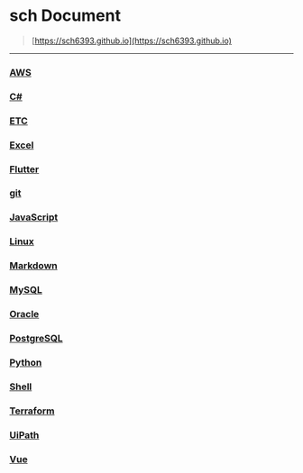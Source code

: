 sch Document
===
>[https://sch6393.github.io](https://sch6393.github.io)

---

### [AWS](./aws/README.md)
### [C#](./csharp/README.md)
### [ETC](./etc/README.md)
### [Excel](./excel/README.md)
### [Flutter](./flutter/README.md)
### [git](./git/README.md)
### [JavaScript](./js/README.md)
### [Linux](./linux/README.md)
### [Markdown](https://ja.wikipedia.org/wiki/Markdown)
### [MySQL](./mysql/README.md)
### [Oracle](./oracle/README.md)
### [PostgreSQL](./postgresql/README.md)
### [Python](./python/README.md)
### [Shell](./shell/README.md)
### [Terraform](./terraform/README.md)
### [UiPath](./uipath/README.md)
### [Vue](./vue/README.md)
